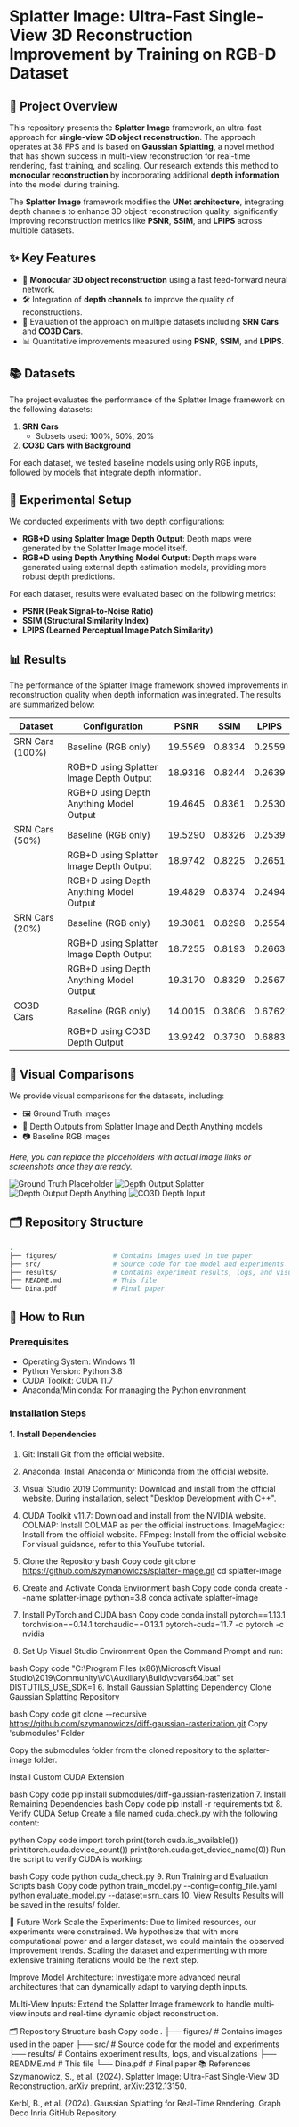 #  Splatter Image: Ultra-Fast Single-View 3D Reconstruction Improvement by Training on RGB-D Dataset

## 📝 Project Overview

This repository presents the **Splatter Image** framework, an ultra-fast approach for **single-view 3D object reconstruction**. The approach operates at 38 FPS and is based on **Gaussian Splatting**, a novel method that has shown success in multi-view reconstruction for real-time rendering, fast training, and scaling. Our research extends this method to **monocular reconstruction** by incorporating additional **depth information** into the model during training.

The **Splatter Image** framework modifies the **UNet architecture**, integrating depth channels to enhance 3D object reconstruction quality, significantly improving reconstruction metrics like **PSNR**, **SSIM**, and **LPIPS** across multiple datasets.

## ✨ Key Features
- 🔄 **Monocular 3D object reconstruction** using a fast feed-forward neural network.
- 🛠️ Integration of **depth channels** to improve the quality of reconstructions.
- 🧪 Evaluation of the approach on multiple datasets including **SRN Cars** and **CO3D Cars**.
- 📊 Quantitative improvements measured using **PSNR**, **SSIM**, and **LPIPS**.
  
## 📚 Datasets

The project evaluates the performance of the Splatter Image framework on the following datasets:
1. **SRN Cars**
   - Subsets used: 100%, 50%, 20%
2. **CO3D Cars with Background**

For each dataset, we tested baseline models using only RGB inputs, followed by models that integrate depth information.

## 🧪 Experimental Setup

We conducted experiments with two depth configurations:
- **RGB+D using Splatter Image Depth Output**: Depth maps were generated by the Splatter Image model itself.
- **RGB+D using Depth Anything Model Output**: Depth maps were generated using external depth estimation models, providing more robust depth predictions.

For each dataset, results were evaluated based on the following metrics:
- **PSNR (Peak Signal-to-Noise Ratio)**
- **SSIM (Structural Similarity Index)**
- **LPIPS (Learned Perceptual Image Patch Similarity)**

## 📊 Results

The performance of the Splatter Image framework showed improvements in reconstruction quality when depth information was integrated. The results are summarized below:

| Dataset          | Configuration                                  | PSNR     | SSIM     | LPIPS   |
|------------------|------------------------------------------------|----------|----------|---------|
| SRN Cars (100%)  | Baseline (RGB only)                            | 19.5569  | 0.8334   | 0.2559  |
|                  | RGB+D using Splatter Image Depth Output        | 18.9316  | 0.8244   | 0.2639  |
|                  | RGB+D using Depth Anything Model Output        | 19.4645  | 0.8361   | 0.2530  |
| SRN Cars (50%)   | Baseline (RGB only)                            | 19.5290  | 0.8326   | 0.2539  |
|                  | RGB+D using Splatter Image Depth Output        | 18.9742  | 0.8225   | 0.2651  |
|                  | RGB+D using Depth Anything Model Output        | 19.4829  | 0.8374   | 0.2494  |
| SRN Cars (20%)   | Baseline (RGB only)                            | 19.3081  | 0.8298   | 0.2554  |
|                  | RGB+D using Splatter Image Depth Output        | 18.7255  | 0.8193   | 0.2663  |
|                  | RGB+D using Depth Anything Model Output        | 19.3170  | 0.8329   | 0.2567  |
| CO3D Cars        | Baseline (RGB only)                            | 14.0015  | 0.3806   | 0.6762  |
|                  | RGB+D using CO3D Depth Output                 | 13.9242  | 0.3730   | 0.6883  |

## 📸 Visual Comparisons

We provide visual comparisons for the datasets, including:

- 🖼️ Ground Truth images
- 🌌 Depth Outputs from Splatter Image and Depth Anything models
- 📷 Baseline RGB images

*Here, you can replace the placeholders with actual image links or screenshots once they are ready.*

![Ground Truth Placeholder](https://via.placeholder.com/150x150.png?text=Ground+Truth)
![Depth Output Splatter](https://via.placeholder.com/150x150.png?text=Depth+Splatter)
![Depth Output Depth Anything](https://via.placeholder.com/150x150.png?text=Depth+Anything)
![CO3D Depth Input](https://via.placeholder.com/150x150.png?text=CO3D+Depth)

## 🗂️ Repository Structure

```bash
.
├── figures/              # Contains images used in the paper
├── src/                  # Source code for the model and experiments
├── results/              # Contains experiment results, logs, and visualizations
├── README.md             # This file
└── Dina.pdf              # Final paper
```
## 🚀 How to Run
### Prerequisites
- Operating System: Windows 11
- Python Version: Python 3.8
- CUDA Toolkit: CUDA 11.7
- Anaconda/Miniconda: For managing the Python environment
### Installation Steps
#### 1. Install Dependencies
  1. Git: Install Git from the official website.
  2. Anaconda: Install Anaconda or Miniconda from the official website.
  3. Visual Studio 2019 Community: Download and install from the official website. During installation, select "Desktop Development with C++".
  4. CUDA Toolkit v11.7: Download and install from the NVIDIA website.
COLMAP: Install COLMAP as per the official instructions.
ImageMagick: Install from the official website.
FFmpeg: Install from the official website.
For visual guidance, refer to this YouTube tutorial.

2. Clone the Repository
bash
Copy code
git clone https://github.com/szymanowiczs/splatter-image.git
cd splatter-image
3. Create and Activate Conda Environment
bash
Copy code
conda create --name splatter-image python=3.8
conda activate splatter-image
4. Install PyTorch and CUDA
bash
Copy code
conda install pytorch==1.13.1 torchvision==0.14.1 torchaudio==0.13.1 pytorch-cuda=11.7 -c pytorch -c nvidia
5. Set Up Visual Studio Environment
Open the Command Prompt and run:

bash
Copy code
"C:\Program Files (x86)\Microsoft Visual Studio\2019\Community\VC\Auxiliary\Build\vcvars64.bat"
set DISTUTILS_USE_SDK=1
6. Install Gaussian Splatting Dependency
Clone Gaussian Splatting Repository

bash
Copy code
git clone --recursive https://github.com/szymanowiczs/diff-gaussian-rasterization.git
Copy 'submodules' Folder

Copy the submodules folder from the cloned repository to the splatter-image folder.

Install Custom CUDA Extension

bash
Copy code
pip install submodules/diff-gaussian-rasterization
7. Install Remaining Dependencies
bash
Copy code
pip install -r requirements.txt
8. Verify CUDA Setup
Create a file named cuda_check.py with the following content:

python
Copy code
import torch
print(torch.cuda.is_available())
print(torch.cuda.device_count())
print(torch.cuda.get_device_name(0))
Run the script to verify CUDA is working:

bash
Copy code
python cuda_check.py
9. Run Training and Evaluation Scripts
bash
Copy code
python train_model.py --config=config_file.yaml
python evaluate_model.py --dataset=srn_cars
10. View Results
Results will be saved in the results/ folder.

🚧 Future Work
Scale the Experiments: Due to limited resources, our experiments were constrained. We hypothesize that with more computational power and a larger dataset, we could maintain the observed improvement trends. Scaling the dataset and experimenting with more extensive training iterations would be the next step.

Improve Model Architecture: Investigate more advanced neural architectures that can dynamically adapt to varying depth inputs.

Multi-View Inputs: Extend the Splatter Image framework to handle multi-view inputs and real-time dynamic object reconstruction.

🗂️ Repository Structure
bash
Copy code
.
├── figures/              # Contains images used in the paper
├── src/                  # Source code for the model and experiments
├── results/              # Contains experiment results, logs, and visualizations
├── README.md             # This file
└── Dina.pdf              # Final paper
📚 References
Szymanowicz, S., et al. (2024). Splatter Image: Ultra-Fast Single-View 3D Reconstruction. arXiv preprint, arXiv:2312.13150.

Kerbl, B., et al. (2024). Gaussian Splatting for Real-Time Rendering. Graph Deco Inria GitHub Repository.

